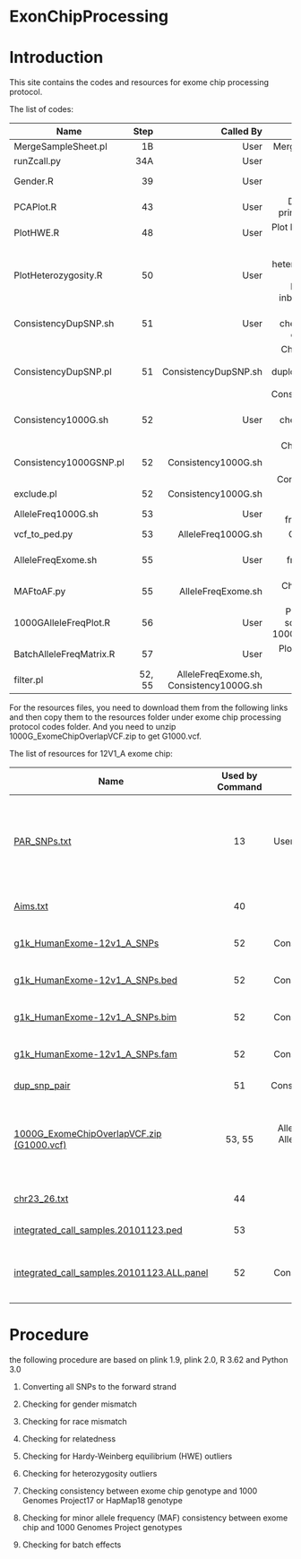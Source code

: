 ExonChipProcessing
==================

# Introduction #

This site contains the codes and resources for exome chip processing protocol.

The list of codes:

 Name        |  Step  | Called By  | Notes  
 ------------- | -----:|------:|-------:
 MergeSampleSheet.pl       | 1B |User|Merging sample sheets
runZcall.py      | 34A |User|Run zCall
 Gender.R      | 39 |User|Checking for sex mismatch
 PCAPlot.R |     43 |User|Draw scatter plot of principle Components
 PlotHWE.R | 48 |User|Plot histograms of HWE test
 PlotHeterozygosity.R | 50 |User|Compute heterozygosity and plot histograms of heterozygosity and inbreeding coefficient
ConsistencyDupSNP.sh	|51	|User	|Prepare data for checking consistency of duplicated SNPs
ConsistencyDupSNP.pl	|51	|ConsistencyDupSNP.sh	|Checking genotyping consistency of duplciated SNPs, called by ConsistencyDupSNP.sh
Consistency1000G.sh|		52|	User	|Prepare data for checking consistency with 1000G
Consistency1000GSNP.pl|52	|Consistency1000G.sh	|Checking genotyping consistency with 1000G, called by Consistency1000G.sh 
exclude.pl	|52	|Consistency1000G.sh	|Exclude bad SNPs
AlleleFreq1000G.sh	|53	|User	|Compute allele frequency of 1000G
vcf_to_ped.py	|53	|AlleleFreq1000G.sh	|Convert VCF to ped
AlleleFreqExome.sh	|55	|User	|Compute allale frequency of exome chip
MAFtoAF.py	|55	|AlleleFreqExome.sh	|Change MAF to allele frequency
1000GAlleleFreqPlot.R	|56	|User	|Plot allele frequency scatter plot between 1000G and exome chip
BatchAlleleFreqMatrix.R	|57	|User	|Plot correlation matrix between batches
filter.pl	|52, 55	|AlleleFreqExome.sh, Consistency1000G.sh	|Filter out non-overlapping SNPs


For the resources files, you need to download them from the following links and then copy them to the resources folder under exome chip processing protocol codes folder. And you need to unzip 1000G_ExomeChipOverlapVCF.zip to get G1000.vcf.

The list of resources for 12V1_A exome chip:

 Name        | Used by Command           | Called by   | Notes 
 ------------- |:-----------:|:-----------:| -----:
[PAR_SNPs.txt](https://github.com/slzhao/ExonChipProcessing/releases/download/resources.12V1_A/PAR_SNPs.txt)|	13|User in GenomeStudio|This is a list of all PAR SNPs on the exome chip, can be used for filtering them out in GenomeStudio
[Aims.txt](https://github.com/slzhao/ExonChipProcessing/releases/download/resources.12V1_A/AIMs.txt)|	40|User|List of all AIMs markers on exome chip
[g1k_HumanExome-12v1_A_SNPs](https://github.com/slzhao/ExonChipProcessing/releases/download/resources.12V1_A/g1k_HumanExome-12v1_A_SNPs)|	52|Consistency1000G.sh|	1000G Overlapped SNP list
[g1k_HumanExome-12v1_A_SNPs.bed](https://github.com/slzhao/ExonChipProcessing/releases/download/resources.12V1_A/g1k_HumanExome-12v1_A_SNPs.bed)|	52|Consistency1000G.sh|	1000G Overlapped SNP list
[g1k_HumanExome-12v1_A_SNPs.bim](https://github.com/slzhao/ExonChipProcessing/releases/download/resources.12V1_A/g1k_HumanExome-12v1_A_SNPs.bim)|	52|Consistency1000G.sh|	1000G Overlapped SNP list
[g1k_HumanExome-12v1_A_SNPs.fam](https://github.com/slzhao/ExonChipProcessing/releases/download/resources.12V1_A/g1k_HumanExome-12v1_A_SNPs.fam)|	52|Consistency1000G.sh|	1000G Overlapped SNP list
[dup_snp_pair](https://github.com/slzhao/ExonChipProcessing/releases/download/resources.12V1_A/dup_snp_pair)	|51|ConsistencyDupSNP.sh|	Duplicated SNP list
[1000G_ExomeChipOverlapVCF.zip (G1000.vcf)](https://github.com/slzhao/ExonChipProcessing/releases/download/resources.12V1_A/1000G_ExomeChipOverlapVCF.zip)	|53, 55|AlleleFreq1000G.sh, AlleleFreqExome.sh, vcf_to_ped.py|	VCF file of 1000G data which only contains SNP overlapped with exome chip
[chr23_26.txt](https://github.com/slzhao/ExonChipProcessing/releases/download/resources.12V1_A/chr23_26.txt)	|44	|plink|list of SNPs from Chr X, Y and MT
[integrated_call_samples.20101123.ped](https://github.com/slzhao/ExonChipProcessing/releases/download/resources.12V1_A/integrated_call_samples.20101123.ped)	|53|vcf_to_ped.py|	Downloaded from 1000G
[integrated_call_samples.20101123.ALL.panel](https://github.com/slzhao/ExonChipProcessing/releases/download/resources.12V1_A/integrated_call_samples.20101123.ALL.panel)	|52	|Consistency1000G.sh|1000 Genome sample information downloaded from 1000G

# Procedure #

the following procedure are based on plink 1.9, plink 2.0, R 3.62 and Python 3.0

1. Converting all SNPs to the forward strand

2. Checking for gender mismatch

3. Checking for race mismatch

4. Checking for relatedness

5. Checking for Hardy-Weinberg equilibrium (HWE) outliers

6. Checking for heterozygosity outliers

7. Checking consistency between exome chip genotype and 1000 Genomes Project17 or HapMap18 genotype

8. Checking for minor allele frequency (MAF) consistency between exome chip and 1000 Genomes Project genotypes

9. Checking for batch effects
